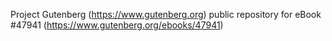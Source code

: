 Project Gutenberg (https://www.gutenberg.org) public repository for eBook #47941 (https://www.gutenberg.org/ebooks/47941)
